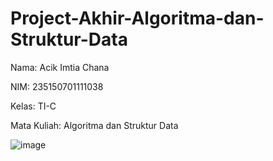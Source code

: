 # Project-Akhir-Algoritma-dan-Struktur-Data

Nama: Acik Imtia Chana

NIM: 235150701111038

Kelas: TI-C 

Mata Kuliah: Algoritma dan Struktur Data

![image](https://github.com/user-attachments/assets/72e1eadf-99e3-43c7-a7b6-f6a9c8fb17fc)
